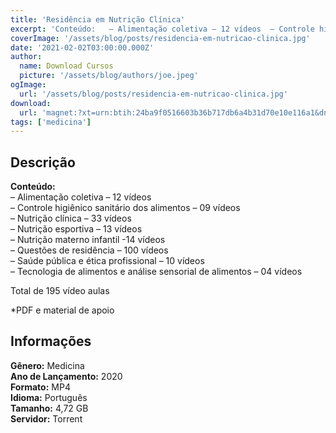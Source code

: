 ```yaml
---
title: 'Residência em Nutrição Clínica'
excerpt: 'Conteúdo:   – Alimentação coletiva – 12 vídeos  – Controle higiênico sanitário dos alimentos – 09 vídeos  – Nutrição clínica – 33 vídeos  – Nutrição esportiva – 13 vídeos  – Nutrição materno infantil -14 vídeos  – Questões de residência – 100 vídeos  –'
coverImage: '/assets/blog/posts/residencia-em-nutricao-clinica.jpg'
date: '2021-02-02T03:00:00.000Z'
author:
  name: Download Cursos
  picture: '/assets/blog/authors/joe.jpeg'
ogImage:
  url: '/assets/blog/posts/residencia-em-nutricao-clinica.jpg'
download:
  url: 'magnet:?xt=urn:btih:24ba9f0516603b36b717db6a4b31d70e10e116a1&dn=Resid%c3%aancia%20em%20Nutri%c3%a7%c3%a3o%20Cl%c3%adnia%20SANAR&tr=udp%3a%2f%2ftracker.openbittorrent.com%3a1337%2fannounce&tr=udp%3a%2f%2ftracker.opentrackr.org%3a1337%2fannounce'
tags: ['medicina']
---
```

<h2>Descrição</h2>
<p><strong>Conteúdo:</strong><br/> – Alimentação coletiva – 12 vídeos<br/> – Controle higiênico sanitário dos alimentos – 09 vídeos<br/> – Nutrição clínica – 33 vídeos<br/> – Nutrição esportiva – 13 vídeos<br/> – Nutrição materno infantil -14 vídeos<br/> – Questões de residência – 100 vídeos<br/> – Saúde pública e ética profissional – 10 vídeos<br/> – Tecnologia de alimentos e análise sensorial de alimentos – 04 vídeos</p><p>Total de 195 vídeo aulas</p><p>*PDF e material de apoio</p><h2>Informações</h2><p><strong>Gênero:</strong> Medicina<br/> <strong>Ano de Lançamento:</strong> 2020<br/> <strong>Formato:</strong> MP4<br/> <strong>Idioma:</strong> Português<br/> <strong>Tamanho:</strong> 4,72 GB<br/> <strong>Servidor:</strong> Torrent</p>